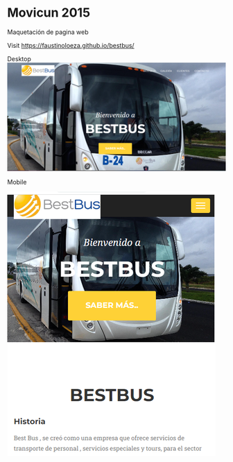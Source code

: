 
# Movicun 2015

Maquetación de pagina web

Visit https://faustinoloeza.github.io/bestbus/

Desktop
![Alt text](desktop.png "a title")

Mobile

![](mobile.png "")